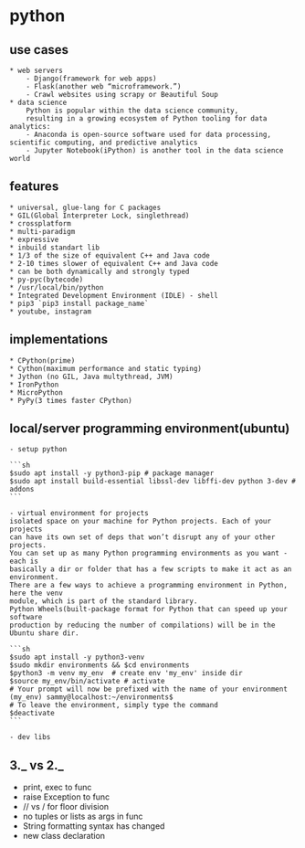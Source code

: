 # python

## use cases

    * web servers
        - Django(framework for web apps)
        - Flask(another web “microframework.”)
        - Crawl websites using scrapy or Beautiful Soup
    * data science
        Python is popular within the data science community,
        resulting in a growing ecosystem of Python tooling for data analytics:
        - Anaconda is open-source software used for data processing, scientific computing, and predictive analytics
        - Jupyter Notebook(iPython) is another tool in the data science world

## features

    * universal, glue-lang for C packages
    * GIL(Global Interpreter Lock, singlethread)
    * crossplatform
    * multi-paradigm
    * expressive
    * inbuild standart lib
    * 1/3 of the size of equivalent C++ and Java code
    * 2-10 times slower of equivalent C++ and Java code
    * can be both dynamically and strongly typed
    * py-pyc(bytecode)
    * /usr/local/bin/python
    * Integrated Development Environment (IDLE) - shell
    * pip3 `pip3 install package_name`
    * youtube, instagram

## implementations

    * CPython(prime)
    * Cython(maximum performance and static typing)
    * Jython (no GIL, Java multythread, JVM)
    * IronPython
    * MicroPython
    * PyPy(3 times faster CPython)

## local/server programming environment(ubuntu)

    - setup python

    ```sh
    $sudo apt install -y python3-pip # package manager
    $sudo apt install build-essential libssl-dev libffi-dev python 3-dev # addons
    ```

    - virtual environment for projects
    isolated space on your machine for Python projects. Each of your projects
    can have its own set of deps that won’t disrupt any of your other projects.
    You can set up as many Python programming environments as you want - each is
    basically a dir or folder that has a few scripts to make it act as an environment.
    There are a few ways to achieve a programming environment in Python, here the venv
    module, which is part of the standard library.
    Python Wheels(built-package format for Python that can speed up your software
    production by reducing the number of compilations) will be in the Ubuntu share dir.

    ```sh
    $sudo apt install -y python3-venv
    $sudo mkdir environments && $cd environments
    $python3 -m venv my_env  # create env 'my_env' inside dir
    $source my_env/bin/activate # activate
    # Your prompt will now be prefixed with the name of your environment
    (my_env) sammy@localhost:~/environments$
    # To leave the environment, simply type the command
    $deactivate
    ```

    - dev libs

## 3._ vs 2._

- print, exec to func
- raise Exception to func
- // vs / for floor division
- no tuples or lists as args in func
- String formatting syntax has changed
- new class declaration
